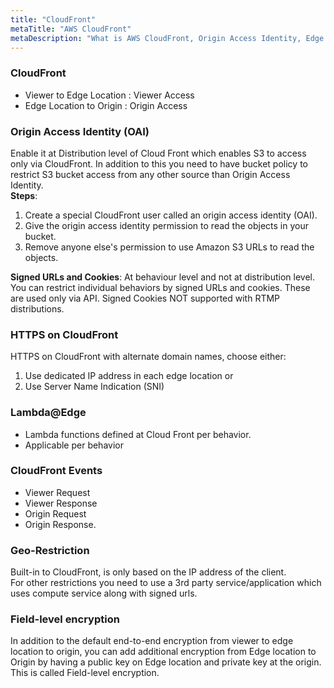 ```yaml
---
title: "CloudFront"
metaTitle: "AWS CloudFront"
metaDescription: "What is AWS CloudFront, Origin Access Identity, Edge Location"
---
```

### CloudFront

- Viewer to Edge Location : Viewer Access
- Edge Location to Origin : Origin Access

### Origin Access Identity (OAI)
Enable it at Distribution level of Cloud Front which enables
S3 to access only via CloudFront.  In addition to this you need to have bucket policy
to restrict S3 bucket access from any other source than Origin Access Identity.   
**Steps**:  
1. Create a special CloudFront user called an origin access identity (OAI).  
2. Give the origin access identity permission to read the objects in your bucket.  
3. Remove anyone else's permission to use Amazon S3 URLs to read the objects.  

**Signed URLs and Cookies**: At behaviour level and not at distribution level. 
You can restrict individual behaviors by signed URLs and cookies.  These are used only via API.
Signed Cookies NOT supported with RTMP distributions.

### HTTPS on CloudFront 
HTTPS on CloudFront with alternate domain names, choose either:    
1. Use dedicated IP address in each edge location or  
2. Use Server Name Indication (SNI)


### Lambda@Edge 
- Lambda functions defined at Cloud Front per behavior.  
- Applicable per behavior    

### CloudFront Events
- Viewer Request
- Viewer Response
- Origin Request
- Origin Response.

### Geo-Restriction 
Built-in to CloudFront, is only based on the IP address of the client.  
For other restrictions you need to use a 3rd party service/application 
which uses compute service along with signed urls.

### Field-level encryption
In addition to the default end-to-end encryption from viewer to edge location to origin, 
you can add additional encryption from Edge location to Origin by having a public key on Edge location and 
private key at the origin.  This is called Field-level encryption.